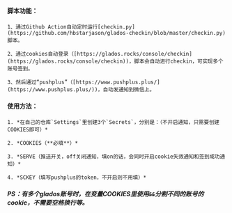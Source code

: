#### 脚本功能：

```
1、通过Github Action自动定时运行[checkin.py](https://github.com/hbstarjason/glados-checkin/blob/master/checkin.py)脚本。

2、通过cookies自动登录（[https://glados.rocks/console/checkin](https://glados.rocks/console/checkin))，脚本会自动进行checkin，可实现多个账号签到。

3、然后通过“pushplus”（[https://www.pushplus.plus/](https://www.pushplus.plus/))，自动发通知到微信上。
```

#### 使用方法：

```
1. *在自己的仓库`Settings`里创建3个`Secrets`，分别是：（不开启通知，只需要创建COOKIES即可）*

2. *COOKIES（**必填**）*

3. *SERVE（推送开关，off关闭通知，填on的话，会同时开启cookie失效通知和签到成功通知）*

4. *SCKEY（填写pushplus的token，不开启则不用填）*
```





##### PS：有多个glados账号时，在变量COOKIES里使用`&&`分割不同的账号的cookie，不需要空格换行等。
